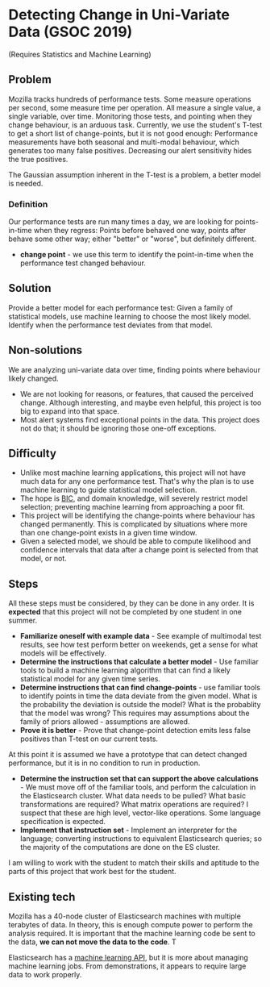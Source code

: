 
# Detecting Change in Uni-Variate Data (GSOC 2019)
(Requires Statistics and Machine Learning)

## Problem

Mozilla tracks hundreds of performance tests. Some measure operations per second, some measure time per operation. All measure a single value, a single variable, over time. Monitoring those tests, and pointing when they change behaviour, is an arduous task. Currently, we use the student's T-test to get a short list of change-points, but it is not good enough: Performance measurements have both seasonal and multi-modal behaviour, which generates too many false positives. Decreasing our alert sensitivity hides the true positives. 

The Gaussian assumption inherent in the T-test is a problem, a better model is needed.

### Definition

Our performance tests are run many times a day, we are looking for points-in-time when they regress: Points before behaved one way, points after behave some other way; either "better" or "worse", but definitely different.  

* **change point** - we use this term to identify the point-in-time when the performance test changed behaviour.

## Solution 

Provide a better model for each performance test: Given a family of statistical models, use machine learning to choose the most likely model. Identify when the performance test deviates from that model.

## Non-solutions

We are analyzing uni-variate data over time, finding points where behaviour likely changed.

* We are not looking for reasons, or features, that caused the perceived change. Although interesting, and maybe even helpful, this project is too big to expand into that space. 
* Most alert systems find exceptional points in the data. This project does not do that; it should be ignoring those one-off exceptions.

## Difficulty 

* Unlike most machine learning applications, this project will not have much data for any one performance test. That's why the plan is to use machine learning to guide statistical model selection.
* The hope is [BIC](https://en.wikipedia.org/wiki/Bayesian_information_criterion), and domain knowledge, will severely restrict model selection; preventing machine learning from approaching a poor fit.   
* This project will be identifying the change-points where behaviour has changed permanently. This is complicated by situations where more than one change-point exists in a given time window.  
* Given a selected model, we should be able to compute likelihood and confidence intervals that data after a change point is selected from that model, or not.

## Steps

All these steps must be considered, by they can be done in any order. It is **expected** that this project will not be completed by one student in one summer.

* **Familiarize oneself with example data** - See example of multimodal test results, see how test perform better on weekends, get a sense for what models will be effectively.
* **Determine the instructions that calculate a better model** - Use familiar tools to build a machine learning algorithm that can find a likely statistical model for any given time series. 
* **Determine instructions that can find change-points** - use familiar tools to identify points in time the data deviate from the given model.  What is the probability the deviation is outside the model?  What is the probablity that the model was wrong?  This requires may assumptions about the family of priors allowed - assumptions are allowed.
* **Prove it is better** - Prove that change-point detection emits less false positives than T-test on our current tests.  

At this point it is assumed we have a prototype that can detect changed performance, but it is in no condition to run in production.

* **Determine the instruction set that can support the above calculations** - We must move off of the familiar tools, and perform the calculation in the Elasticsearch cluster.  What data needs to be pulled?  What basic transformations are required?  What matrix operations are required?  I suspect that these are high level, vector-like operations. Some language specification is expected. 
* **Implement that instruction set** - Implement an interpreter for the language; converting instructions to equivalent Elasticsearch queries; so the majority of the computations are done on the ES cluster.

I am willing to work with the student to match their skills and aptitude to the parts of this project that work best for the student.  

## Existing tech

Mozilla has a 40-node cluster of Elasticsearch machines with multiple terabytes of data. In theory, this is enough compute power to perform the analysis required. It is important that the machine learning code be sent to the data, **we can not move the data to the code**.  T

Elasticsearch has a [machine learning API](https://www.elastic.co/guide/en/elasticsearch/reference/current/ml-apis.html), but it is more about managing machine learning jobs. From demonstrations, it appears to require large data to work properly. 



  
